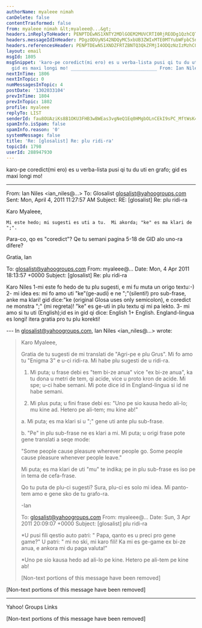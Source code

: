 ```yaml
---
authorName: myaleee nimah
canDelete: false
contentTrasformed: false
from: myaleee nimah &lt;myaleee@...&gt;
headers.inReplyToHeader: PENPTDEwNS1XNTY2MDlGOEM2MUVCRTI0RjREODg1QzhCQTMwQHBoeC5nYmw+
headers.messageIdInHeader: PDgzODUyNS42NDQyMC5xbUB3ZWIxMTE0MTYubWFpbC5ncTEueWFob28uY29tPg==
headers.referencesHeader: PENPTDEwNS1XNDZFRTZBNTQ3QkZFMjI4ODQzNzIzMzhCQTMwQHBoeC5nYmw+LDxpbmQxcDUrcXYwa0BlR3JvdXBzLmNvbT4gPENPTDEwNS1XNTY2MDlGOEM2MUVCRTI0RjREODg1QzhCQTMwQHBoeC5nYmw+
layout: email
msgId: 1805
msgSnippet: 'karo-pe coredict(mi ero) es u verba-lista pusi qi tu du uti en grafo;
  gid es maxi longi mo! ________________________________ From: Ian Niles'
nextInTime: 1806
nextInTopic: 0
numMessagesInTopic: 4
postDate: '1302033104'
prevInTime: 1804
prevInTopic: 1802
profile: myaleee
replyTo: LIST
senderId: fau8OUAziKs8B1OKU3FHB3wBWEas3vgNeQ1Eq0HMgbOLnCEkI9sPC_MftWsK4kQvyXyWK92dUZyXWDvswnUl4oAaSkUBcNNv
spamInfo.isSpam: false
spamInfo.reason: '0'
systemMessage: false
title: 'Re: [glosalist] Re: plu ridi-ra'
topicId: 1798
userId: 288947930
---
```


karo-pe
coredict(mi ero) es u verba-lista pusi qi tu du uti en grafo; gid es maxi longi 
mo!




________________________________
From: Ian Niles <ian_niles@...>
To: Glosalist <glosalist@yahoogroups.com>
Sent: Mon, April 4, 2011 11:27:57 AM
Subject: RE: [glosalist] Re: plu ridi-ra


Karo Myaleee,

    Mi este hedo; mi sugesti es uti a tu.  Mi akorda; "ke" es ma klari de ";".  
Para-co, qo es "coredict"?  Qe tu semani pagina 5-18 de GID alo uno-ra difere?

Gratia,
Ian



To: glosalist@yahoogroups.com
From: myaleee@...
Date: Mon, 4 Apr 2011 18:13:57 +0000
Subject: [glosalist] Re: plu ridi-ra


  



Karo Niles 
1-mi este fo hedo de tu plu sugesti, e mi fu muta un origo textu:-)
2- mi idea es: mi fo amo uti "ke"(ge-audi) e ne ";"(silenti!) pro sub-frase, 
anke ma klari! gid dice:"ke (original Glosa uses only semicolon), e coredict ne 
monstra ";" (mi regreta)! "ke" es ge-uti in plu textu qi mi pa lekto.
3- mi amo si tu uti (English);id es in gid qi dice: English 1+ English. 
England-lingua es longi!
itera gratia pro tu plu korekti!

--- In glosalist@yahoogroups.com, Ian Niles <ian_niles@...> wrote:
>
> 
> Karo Myaleee,
> 
> Gratia de tu sugesti de mi translati de "Agri-pe e plu Grus". Mi fo amo tu 
>"Enigma 3" e u-ci ridi-ra. Mi habe plu sugesti de u ridi-ra.
> 
> 1. Mi puta; u frase debi es "tem bi-ze anua" vice "ex bi-ze anua", ka tu dona u 
>metri de tem, qi acide, vice u proto kron de acide. Mi spe; u-ci habe semani. Mi 
>pote dice id in England-lingua si id ne habe semani. 
>
> 
> 2. Mi plus puta; u fini frase debi es: "Uno pe sio kausa hedo ali-lo; mu kine 
>ad. Hetero pe ali-tem; mu kine ab!"
> 
> a. Mi puta; es ma klari si u ";" gene uti ante plu sub-frase. 
> 
> b. "Pe" in plu sub-frase ne es klari a mi. Mi puta; u origi frase pote gene 
>translati a seqe mode: 
>
> "Some people cause pleasure wherever people go. Some people cause pleasure 
>whenever people leave." 
>
> Mi puta; es ma klari de uti "mu" te indika; pe in plu sub-frase es iso pe in 
>tema de cefa-frase.
> 
> Qo tu puta de plu-ci sugesti? Sura, plu-ci es solo mi idea. Mi panto-tem amo e 
>gene sko de tu grafo-ra.
> 
> -Ian
> 
> 
> 
> To: glosalist@yahoogroups.com
> From: myaleee@...
> Date: Sun, 3 Apr 2011 20:09:07 +0000
> Subject: [glosalist] plu ridi-ra
> 
> 
> 
> 
> 
> 
> 
> *U pusi fili qestio auto patri: " Papa, qanto es u preci pro gene game?"
> U patri: " mi no ski, mi karo fili!
> Ka mi es ge-game ex bi-ze anua, e ankora mi du paga valuta!"
> 
> *Uno pe sio kausa hedo ad ali-lo pe kine. Hetero pe ali-tem pe kine ab!
> 
> 
> 
> 
> 
> [Non-text portions of this message have been removed]
>



                          

[Non-text portions of this message have been removed]



------------------------------------

Yahoo! Groups Links



[Non-text portions of this message have been removed]



